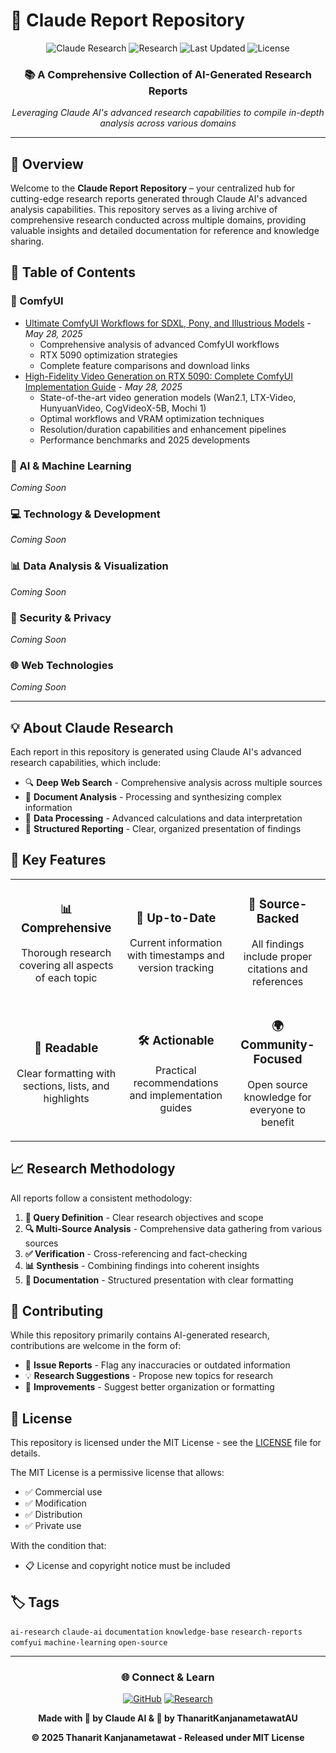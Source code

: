 # 🔬 Claude Report Repository

<div align="center">
  
  ![Claude Research](https://img.shields.io/badge/Powered%20by-Claude%20AI-7B68EE?style=for-the-badge&logo=anthropic&logoColor=white)
  ![Research](https://img.shields.io/badge/Type-Research%20Reports-4CAF50?style=for-the-badge&logo=obsidian&logoColor=white)
  ![Last Updated](https://img.shields.io/badge/Last%20Updated-May%202025-FF6B6B?style=for-the-badge&logo=clock&logoColor=white)
  ![License](https://img.shields.io/badge/License-MIT-blue?style=for-the-badge&logo=opensource&logoColor=white)
  
  ### 📚 A Comprehensive Collection of AI-Generated Research Reports
  
  *Leveraging Claude AI's advanced research capabilities to compile in-depth analysis across various domains*

</div>

---

## 🌟 Overview

Welcome to the **Claude Report Repository** – your centralized hub for cutting-edge research reports generated through Claude AI's advanced analysis capabilities. This repository serves as a living archive of comprehensive research conducted across multiple domains, providing valuable insights and detailed documentation for reference and knowledge sharing.

## 📑 Table of Contents

### 🎨 ComfyUI
- [Ultimate ComfyUI Workflows for SDXL, Pony, and Illustrious Models](./ComfyUI/Ultimate_ComfyUI_Workflows_Research.md) - *May 28, 2025*
  - Comprehensive analysis of advanced ComfyUI workflows
  - RTX 5090 optimization strategies
  - Complete feature comparisons and download links
- [High-Fidelity Video Generation on RTX 5090: Complete ComfyUI Implementation Guide](./ComfyUI/RTX5090_Video_Generation_Guide.md) - *May 28, 2025*
  - State-of-the-art video generation models (Wan2.1, LTX-Video, HunyuanVideo, CogVideoX-5B, Mochi 1)
  - Optimal workflows and VRAM optimization techniques
  - Resolution/duration capabilities and enhancement pipelines
  - Performance benchmarks and 2025 developments

### 🤖 AI & Machine Learning
*Coming Soon*

### 💻 Technology & Development
*Coming Soon*

### 📊 Data Analysis & Visualization
*Coming Soon*

### 🔐 Security & Privacy
*Coming Soon*

### 🌐 Web Technologies
*Coming Soon*

---

## 💡 About Claude Research

Each report in this repository is generated using Claude AI's advanced research capabilities, which include:

- 🔍 **Deep Web Search** - Comprehensive analysis across multiple sources
- 📄 **Document Analysis** - Processing and synthesizing complex information
- 🧮 **Data Processing** - Advanced calculations and data interpretation
- 📝 **Structured Reporting** - Clear, organized presentation of findings

## 🎯 Key Features

<table>
  <tr>
    <td align="center">
      <h3>📊 Comprehensive</h3>
      <p>Thorough research covering all aspects of each topic</p>
    </td>
    <td align="center">
      <h3>🔄 Up-to-Date</h3>
      <p>Current information with timestamps and version tracking</p>
    </td>
    <td align="center">
      <h3>🔗 Source-Backed</h3>
      <p>All findings include proper citations and references</p>
    </td>
  </tr>
  <tr>
    <td align="center">
      <h3>📖 Readable</h3>
      <p>Clear formatting with sections, lists, and highlights</p>
    </td>
    <td align="center">
      <h3>🛠️ Actionable</h3>
      <p>Practical recommendations and implementation guides</p>
    </td>
    <td align="center">
      <h3>🌍 Community-Focused</h3>
      <p>Open source knowledge for everyone to benefit</p>
    </td>
  </tr>
</table>

## 📈 Research Methodology

All reports follow a consistent methodology:

1. **🎯 Query Definition** - Clear research objectives and scope
2. **🔍 Multi-Source Analysis** - Comprehensive data gathering from various sources
3. **✅ Verification** - Cross-referencing and fact-checking
4. **📊 Synthesis** - Combining findings into coherent insights
5. **📝 Documentation** - Structured presentation with clear formatting

## 🤝 Contributing

While this repository primarily contains AI-generated research, contributions are welcome in the form of:

- 🐛 **Issue Reports** - Flag any inaccuracies or outdated information
- 💡 **Research Suggestions** - Propose new topics for research
- 🔧 **Improvements** - Suggest better organization or formatting

## 📜 License

This repository is licensed under the MIT License - see the [LICENSE](LICENSE) file for details.

The MIT License is a permissive license that allows:
- ✅ Commercial use
- ✅ Modification
- ✅ Distribution
- ✅ Private use

With the condition that:
- 📋 License and copyright notice must be included

## 🏷️ Tags

`ai-research` `claude-ai` `documentation` `knowledge-base` `research-reports` `comfyui` `machine-learning` `open-source`

---

<div align="center">
  
  ### 🌐 Connect & Learn
  
  [![GitHub](https://img.shields.io/badge/GitHub-100000?style=for-the-badge&logo=github&logoColor=white)](https://github.com/ThanaritKanjanametawatAU)
  [![Research](https://img.shields.io/badge/More%20Research-Coming%20Soon-orange?style=for-the-badge)](https://github.com/ThanaritKanjanametawatAU/ClaudeReport)
  
  **Made with 🤖 by Claude AI & 💙 by ThanaritKanjanametawatAU**
  
  **© 2025 Thanarit Kanjanametawat - Released under MIT License**
  
</div>